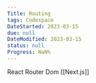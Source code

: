 ```yaml
---
Title: Routing
tags: Codespace
DateStarted: 2023-03-15
due: null
DateModified: 2023-03-15
status: null
Progress: NaN%
---
```


React Router Dom
[[Next.js]]
